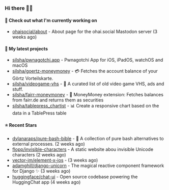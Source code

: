 ### Hi there 🦊👋

#### 👷 Check out what I'm currently working on

- [ohaisocial/about](https://github.com/ohaisocial/about) - About page for the ohai.social Mastodon server (3 weeks ago)

#### 🌱 My latest projects

- [silsha/pwnagotchi.app](https://github.com/silsha/pwnagotchi.app) - Pwnagotchi App for iOS, iPadOS, watchOS and macOS
- [silsha/goertz-moneymoney](https://github.com/silsha/goertz-moneymoney) - 💳 Fetches the account balance of your Görtz Vorteilskarte.
- [silsha/videogame-vhs](https://github.com/silsha/videogame-vhs) - 👾 A curated list of old video game VHS, ads and stuff.
- [silsha/fairr-moneymoney](https://github.com/silsha/fairr-moneymoney) - 💸 MoneyMoney extension: Fetches balances from fairr.de and returns them as securities
- [silsha/tablepress_chartist](https://github.com/silsha/tablepress_chartist) - 📊 Create a responsive chart based on the data in a TablePress table

#### ⭐ Recent Stars

- [dylanaraps/pure-bash-bible](https://github.com/dylanaraps/pure-bash-bible) - 📖 A collection of pure bash alternatives to external processes. (2 weeks ago)
- [flopp/invisible-characters](https://github.com/flopp/invisible-characters) - A static website abou invisible Unicode characters (2 weeks ago)
- [vector-im/element-x-ios](https://github.com/vector-im/element-x-ios) -  (3 weeks ago)
- [adamghill/django-unicorn](https://github.com/adamghill/django-unicorn) - The magical reactive component framework for Django ✨ (3 weeks ago)
- [huggingface/chat-ui](https://github.com/huggingface/chat-ui) - Open source codebase powering the HuggingChat app (4 weeks ago)
